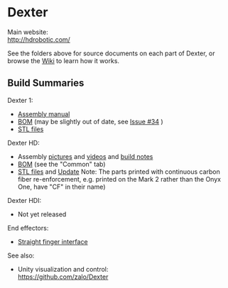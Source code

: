 # Dexter

Main website:<br>
http://hdrobotic.com/

See the folders above for source documents on each part of Dexter, or browse the [Wiki](https://github.com/HaddingtonDynamics/Dexter/wiki) to learn how it works.

## Build Summaries

Dexter 1:
- [Assembly manual](https://drive.google.com/file/d/0B6PCkmO9RJLJOGxRMEpVTkE3alU/view)
- [BOM](https://docs.google.com/spreadsheets/d/1uk89q76vcK4OT9NTM6qxsPpkON_QM3-OrlhfjPigGuE/edit?usp=sharing) (may be slightly out of date, see [Issue #34](https://github.com/HaddingtonDynamics/Dexter/issues/34) )
- [STL files](https://www.thingiverse.com/thing:2108244)

Dexter HD: 
- Assembly [pictures](https://photos.app.goo.gl/jGmsnxtytvdYhgUi8) and [videos](https://www.youtube.com/watch?v=AYD2PSslqfU&list=PLEJQ7hsad17fC2tqTDGNFI_LPk1kX2aE6) and [build notes](https://github.com/HaddingtonDynamics/Dexter/wiki/HD-Build-Notes)
- [BOM](https://docs.google.com/spreadsheets/d/1tPxJF4zsaoBsXhz2b6sy5hTPxMfhjwwAfAAC_93CtzM/edit?usp=sharing) (see the "Common" tab)
- [STL files](https://www.thingiverse.com/thing:3206154) and [Update](https://www.thingiverse.com/thing:3781990) Note: The parts printed with continuous carbon fiber re-enforcement, e.g. printed on the Mark 2 rather than the Onyx One, have "CF" in their name)

Dexter HDI: 
- Not yet released

End effectors:
- [Straight finger interface](https://www.thingiverse.com/thing:3166448)

See also:
- Unity visualization and control:<br>
https://github.com/zalo/Dexter

